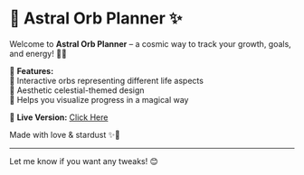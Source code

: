 
# 🌌 Astral Orb Planner ✨  

Welcome to **Astral Orb Planner** – a cosmic way to track your growth, goals, and energy! 🚀💫  

🌙 **Features:**  
🔮 Interactive orbs representing different life aspects  
🌟 Aesthetic celestial-themed design  
📅 Helps you visualize progress in a magical way  

💜 **Live Version:** [Click Here](https://ruru-lyy.github.io/Astral-Planner/)  

Made with love & stardust ✨💖  

---

Let me know if you want any tweaks! 😊


